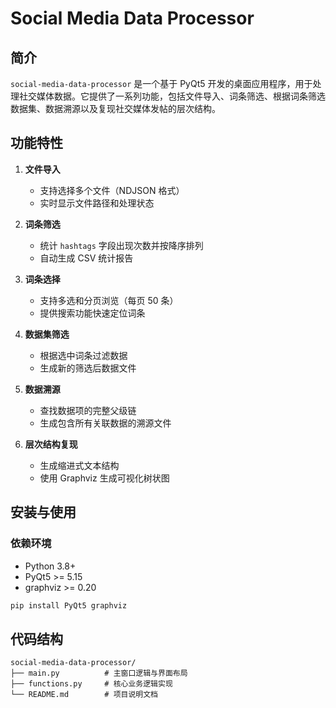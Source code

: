 # Social Media Data Processor

## 简介
`social-media-data-processor` 是一个基于 PyQt5 开发的桌面应用程序，用于处理社交媒体数据。它提供了一系列功能，包括文件导入、词条筛选、根据词条筛选数据集、数据溯源以及复现社交媒体发帖的层次结构。




## 功能特性
1. **文件导入**  
   - 支持选择多个文件（NDJSON 格式）
   - 实时显示文件路径和处理状态

2. **词条筛选**  
   - 统计 `hashtags` 字段出现次数并按降序排列
   - 自动生成 CSV 统计报告

3. **词条选择**  
   - 支持多选和分页浏览（每页 50 条）
   - 提供搜索功能快速定位词条

4. **数据集筛选**  
   - 根据选中词条过滤数据
   - 生成新的筛选后数据文件

5. **数据溯源**  
   - 查找数据项的完整父级链
   - 生成包含所有关联数据的溯源文件

6. **层次结构复现**  
   - 生成缩进式文本结构
   - 使用 Graphviz 生成可视化树状图
   
   

## 安装与使用

### 依赖环境

- Python 3.8+
- PyQt5 >= 5.15
- graphviz >= 0.20

```bash
pip install PyQt5 graphviz
```



## 代码结构

```plaintext
social-media-data-processor/
├── main.py          # 主窗口逻辑与界面布局
├── functions.py     # 核心业务逻辑实现
└── README.md        # 项目说明文档
```
